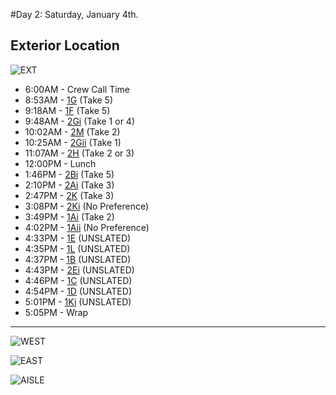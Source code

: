 #Day 2: Saturday, January 4th.
## Exterior Location
![EXT]

* 6:00AM - Crew Call Time
* 8:53AM - [1G](1G--Take05--.md) (Take 5)
* 9:18AM - [1F](1F--Take05--.md) (Take 5)
* 9:48AM - [2Gi](2Gi--Take01-04--.md) (Take 1 or 4)
* 10:02AM - [2M](2M--Take02--.md) (Take 2)
* 10:25AM - [2Gii](2Gii--Take01--.md) (Take 1)
* 11:07AM - [2H](2H--Take02-03--.md) (Take 2 or 3)
* 12:00PM - Lunch
* 1:46PM - [2Bi](2Bi--Take05--.md) (Take 5)
* 2:10PM - [2Ai](2Ai--Take03--.md) (Take 3)
* 2:47PM - [2K](2K--Take03--.md) (Take 3)
* 3:08PM - [2Ki](2Ki--NoPref--.md) (No Preference)
* 3:49PM - [1Ai](1Ai--Take02--.md) (Take 2)
* 4:02PM - [1Aii](1Aii--NoPref--.md) (No Preference)
* 4:33PM - [1E](1E.md) (UNSLATED)
* 4:35PM - [1L](1L.md) (UNSLATED)
* 4:37PM - [1B](1B.md) (UNSLATED)
* 4:43PM - [2Ei](2Ei.md) (UNSLATED)
* 4:46PM - [1C](1C.md) (UNSLATED)
* 4:54PM - [1D](1D.md) (UNSLATED)
* 5:01PM - [1Ki](1Ki.md) (UNSLATED)
* 5:05PM - Wrap

- - - - -

![WEST]

![EAST]

![AISLE]

[EXT]:  /CelebrateForever/images/Ext_Location.JPG "Before set decoration."
[WEST]:  /CelebrateForever/images/Ext_NearSide.JPG "West side of the courtyard: main wedding set, mid-decoration."
[AISLE]: /CelebrateForever/images/Ext_Aisle.JPG "The aisle, final set."
[EAST]: /CelebrateForever/images/Ext_FarSide.JPG "East side of the courtyard: table settings, mid-decoration."